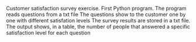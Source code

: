 Customer satisfaction survey exercise. First Python program.
The program reads questions from a txt file
The questions show to the customer one by one with different satisfation levels 
The survey results are stored in a txt file. 
The output shows, in a table, the number of people that answered a specific satisfaction level for each question
